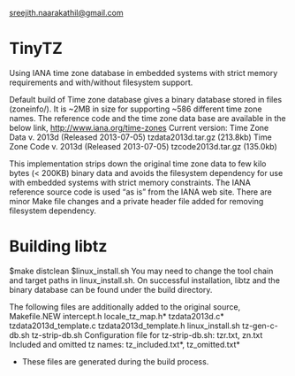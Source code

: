 sreejith.naarakathil@gmail.com

TinyTZ
======

Using IANA time zone database in embedded systems with strict memory requirements and with/without filesystem support.

Default build of Time zone database gives a binary database stored in files (zoneinfo/). It is ~2MB in size for supporting 
~586 different time zone names. The reference code and the time zone data base are available in the below link,
http://www.iana.org/time-zones
Current version:
Time Zone Data v. 2013d (Released 2013-07-05)	tzdata2013d.tar.gz (213.8kb)
Time Zone Code v. 2013d (Released 2013-07-05)	tzcode2013d.tar.gz (135.0kb)

This implementation strips down the original time zone data to few kilo bytes (< 200KB) binary data and avoids
the filesystem dependency for use with embedded systems with strict memory constraints. The IANA reference source code is 
used “as is” from the IANA web site. There are minor Make file changes and a private header file added for removing 
filesystem dependency.

Building libtz
==============
$make distclean
$linux_install.sh
You may need to change the tool chain and target paths in linux_install.sh. 
On successful installation, libtz and the binary database can be found under the build directory.

The following files are additionally added to the original source, 
Makefile.NEW
intercept.h
locale_tz_map.h*
tzdata2013d.c*
tzdata2013d_template.c
tzdata2013d_template.h
linux_install.sh
tz-gen-c-db.sh
tz-strip-db.sh
Configuration file for tz-strip-db.sh: tzr.txt, zn.txt
Included and omitted tz names: tz_included.txt*, tz_omitted.txt*

* These files are generated during the build process.


